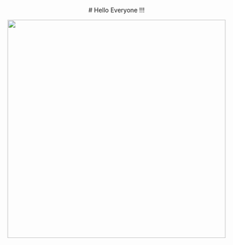 <p align="center">
    # Hello Everyone !!!
</p>

<p align="center">
    <img width="500" src="https://media.tenor.com/-tF8v7bEPfEAAAAd/hello-darwisy-hello-everynyan.gif">
</p>

